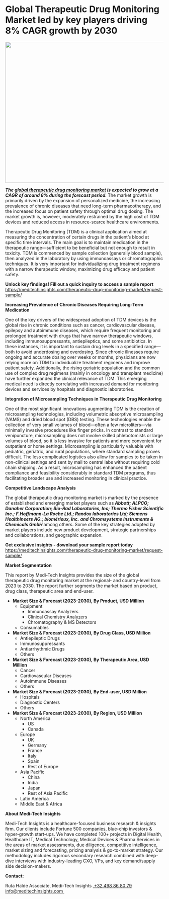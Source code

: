 <H1> Global Therapeutic Drug Monitoring Market led by key players driving 8% CAGR growth by 2030 </H1>
<img class="alignnone size-full wp-image-1825" src="http://dailyinvestorhub.com/wp-content/uploads/2025/06/Therapeutic_Drug1.png" alt="" width="752" height="448" />

<strong><em>The </em></strong><a href="https://meditechinsights.com/therapeutic-drug-monitoring-market/"><strong><em>global therapeutic drug monitoring market</em></strong></a><strong><em> is expected to grow at a CAGR of around 8% during the forecast period. </em></strong>The market growth is primarily driven by the expansion of personalized medicine, the increasing prevalence of chronic diseases that need long-term pharmacotherapy, and the increased focus on patient safety through optimal drug dosing. The market growth is, however, moderately restrained by the high cost of TDM devices and reduced access in resource-scarce healthcare environments.

Therapeutic Drug Monitoring (TDM) is a clinical application aimed at measuring the concentration of certain drugs in the patient’s blood at specific time intervals. The main goal is to maintain medication in the therapeutic range—sufficient to be beneficial but not enough to result in toxicity. TDM is commenced by sample collection (generally blood sample), then analyzed in the laboratory by using immunoassays or chromatographic techniques. It is very important for individualizing drug treatment regimens with a narrow therapeutic window, maximizing drug efficacy and patient safety.

<strong>Unlock key findings! Fill out a quick inquiry to access a sample report
</strong><a href="https://meditechinsights.com/therapeutic-drug-monitoring-market/request-sample/">https://meditechinsights.com/therapeutic-drug-monitoring-market/request-sample/</a>

<strong>Increasing Prevalence of Chronic Diseases Requiring Long-Term Medication</strong>

One of the key drivers of the widespread adoption of TDM devices is the global rise in chronic conditions such as cancer, cardiovascular disease, epilepsy and autoimmune diseases, which require frequent monitoring and prolonged treatment with drugs that have narrow therapeutic windows, including immunosuppressants, antiepileptics, and some antibiotics. In these instances, it is important to sustain drug levels in a specified range—both to avoid underdosing and overdosing. Since chronic illnesses require ongoing and accurate dosing over weeks or months, physicians are now relying more on TDM to individualize treatment regimens and improve patient safety. Additionally, the rising geriatric population and the common use of complex drug regimens (mainly in oncology and transplant medicine) have further expanded the clinical relevance of TDM. This emerging medical need is directly correlating with increased demand for monitoring devices and services by hospitals and diagnostic laboratories.

<strong>Integration of Microsampling Techniques in Therapeutic Drug Monitoring</strong>

One of the most significant innovations augmenting TDM is the creation of microsampling technologies, including volumetric absorptive microsampling (VAMS) and dried blood spot (DBS) testing. These technologies enable the collection of very small volumes of blood—often a few microliters—via minimally invasive procedures like finger pricks. In contrast to standard venipuncture, microsampling does not involve skilled phlebotomists or large volumes of blood, so it is less invasive for patients and more convenient for outpatient or home settings. Microsampling is particularly valuable with pediatric, geriatric, and rural populations, where standard sampling proves difficult. The less complicated logistics also allow for samples to be taken in non-clinical settings and sent by mail to central labs without requiring cold chain shipping. As a result, microsampling has enhanced the patient compliance and feasibility considerably in standard TDM programs, thus facilitating broader use and increased monitoring in clinical practice.

<strong>Competitive Landscape Analysis</strong>

The global therapeutic drug monitoring market is marked by the presence of established and emerging market players such as<strong><em> Abbott; ALPCO; Danaher Corporation; Bio-Rad Laboratories, Inc; Thermo Fisher Scientific Inc.; F.Hoffmann-La Roche Ltd.; Randox laboratories Ltd; Siemens Healthineers AG.; biomérieux, Inc.</em></strong> <strong><em>and Chromsystems Instruments &amp; Chemicals GmbH </em></strong>among others. Some of the key strategies adopted by market players include new product development, strategic partnerships and collaborations, and geographic expansion.

<strong>Get exclusive insights - download your sample report today
</strong><a href="https://meditechinsights.com/therapeutic-drug-monitoring-market/request-sample/">https://meditechinsights.com/therapeutic-drug-monitoring-market/request-sample/</a>

<strong>Market Segmentation</strong>

This report by Medi-Tech Insights provides the size of the global therapeutic drug monitoring market at the regional- and country-level from 2023 to 2030. The report further segments the market based on product, drug class, therapeutic area and end-user.
<ul>
 	<li><strong>Market Size &amp; Forecast (2023-2030), By Product, USD Million</strong>
<ul>
 	<li>Equipment
<ul>
 	<li>Immunoassay Analyzers</li>
 	<li>Clinical Chemistry Analyzers</li>
 	<li>Chromatography &amp; MS Detectors</li>
</ul>
</li>
 	<li>Consumables</li>
</ul>
</li>
 	<li><strong>Market Size &amp; Forecast (2023-2030), By Drug Class, USD Million</strong>
<ul>
 	<li>Antiepileptic Drugs</li>
 	<li>Immunosuppressants</li>
 	<li>Antiarrhythmic Drugs</li>
 	<li>Others</li>
</ul>
</li>
 	<li><strong>Market Size &amp; Forecast (2023-2030), By Therapeutic Area, USD Million</strong>
<ul>
 	<li>Cancer</li>
 	<li>Cardiovascular Diseases</li>
 	<li>Autoimmune Diseases</li>
 	<li>Others</li>
</ul>
</li>
 	<li><strong>Market Size &amp; Forecast (2023-2030), By End-user, USD Million</strong>
<ul>
 	<li>Hospitals</li>
 	<li>Diagnostic Centers</li>
 	<li>Others</li>
</ul>
</li>
 	<li><strong>Market Size &amp; Forecast (2023-2030), By Region, USD Million</strong>
<ul>
 	<li>North America
<ul>
 	<li>US</li>
 	<li>Canada</li>
</ul>
</li>
 	<li>Europe
<ul>
 	<li>UK</li>
 	<li>Germany</li>
 	<li>France</li>
 	<li>Italy</li>
 	<li>Spain</li>
 	<li>Rest of Europe</li>
</ul>
</li>
 	<li>Asia Pacific
<ul>
 	<li>China</li>
 	<li>India</li>
 	<li>Japan</li>
 	<li>Rest of Asia Pacific</li>
</ul>
</li>
 	<li>Latin America</li>
 	<li>Middle East &amp; Africa</li>
</ul>
</li>
</ul>
<strong>About Medi-Tech Insights</strong>

Medi-Tech Insights is a healthcare-focused business research &amp; insights firm. Our clients include Fortune 500 companies, blue-chip investors &amp; hyper-growth start-ups. We have completed 100+ projects in Digital Health, Healthcare IT, Medical Technology, Medical Devices &amp; Pharma Services in the areas of market assessments, due diligence, competitive intelligence, market sizing and forecasting, pricing analysis &amp; go-to-market strategy. Our methodology includes rigorous secondary research combined with deep-dive interviews with industry-leading CXO, VPs, and key demand/supply side decision-makers.

<strong>Contact:</strong>

Ruta Halde
Associate, Medi-Tech Insights
<u> +32 498 86 80 79
</u><a href="mailto:info@meditechinsights.com">info@meditechinsights.com</a><u> </u>
